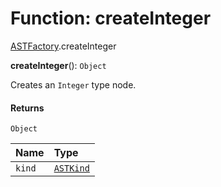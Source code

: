 # Function: createInteger

[ASTFactory](/auto-docs/fixed-layout-editor/modules/ASTFactory.md).createInteger

**createInteger**(): `Object`

Creates an `Integer` type node.

#### Returns

`Object`

| Name | Type |
| :------ | :------ |
| `kind` | [`ASTKind`](/auto-docs/fixed-layout-editor/enums/ASTKind.md) |
